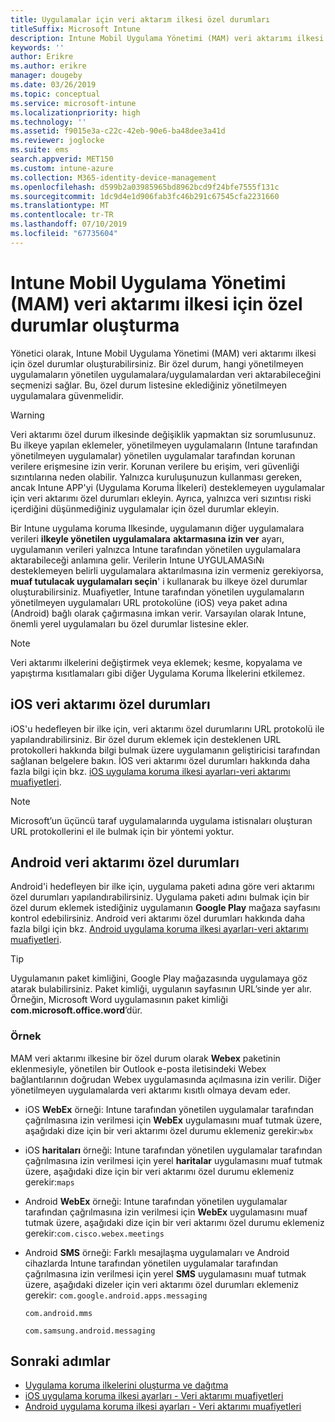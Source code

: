 ```yaml
---
title: Uygulamalar için veri aktarım ilkesi özel durumları
titleSuffix: Microsoft Intune
description: Intune Mobil Uygulama Yönetimi (MAM) veri aktarımı ilkesi için özel durumlar oluşturun.
keywords: ''
author: Erikre
ms.author: erikre
manager: dougeby
ms.date: 03/26/2019
ms.topic: conceptual
ms.service: microsoft-intune
ms.localizationpriority: high
ms.technology: ''
ms.assetid: f9015e3a-c22c-42eb-90e6-ba48dee3a41d
ms.reviewer: joglocke
ms.suite: ems
search.appverid: MET150
ms.custom: intune-azure
ms.collection: M365-identity-device-management
ms.openlocfilehash: d599b2a03985965bd8962bcd9f24bfe7555f131c
ms.sourcegitcommit: 1dc9d4e1d906fab3fc46b291c67545cfa2231660
ms.translationtype: MT
ms.contentlocale: tr-TR
ms.lasthandoff: 07/10/2019
ms.locfileid: "67735604"
---
```

# <a name="how-to-create-exceptions-to-the-intune-mobile-application-management-mam-data-transfer-policy"></a>Intune Mobil Uygulama Yönetimi (MAM) veri aktarımı ilkesi için özel durumlar oluşturma

Yönetici olarak, Intune Mobil Uygulama Yönetimi (MAM) veri aktarımı ilkesi için özel durumlar oluşturabilirsiniz. Bir özel durum, hangi yönetilmeyen uygulamaların yönetilen uygulamalara/uygulamalardan veri aktarabileceğini seçmenizi sağlar. Bu, özel durum listesine eklediğiniz yönetilmeyen uygulamalara güvenmelidir. 

>[!WARNING] 
> Veri aktarımı özel durum ilkesinde değişiklik yapmaktan siz sorumlusunuz. Bu ilkeye yapılan eklemeler, yönetilmeyen uygulamaların (Intune tarafından yönetilmeyen uygulamalar) yönetilen uygulamalar tarafından korunan verilere erişmesine izin verir. Korunan verilere bu erişim, veri güvenliği sızıntılarına neden olabilir. Yalnızca kuruluşunuzun kullanması gereken, ancak Intune APP'yi (Uygulama Koruma İlkeleri) desteklemeyen uygulamalar için veri aktarımı özel durumları ekleyin. Ayrıca, yalnızca veri sızıntısı riski içerdiğini düşünmediğiniz uygulamalar için özel durumlar ekleyin.

Bir Intune uygulama koruma Ilkesinde, uygulamanın diğer uygulamalara verileri **ilkeyle yönetilen uygulamalara** **aktarmasına izin ver** ayarı, uygulamanın verileri yalnızca Intune tarafından yönetilen uygulamalara aktarabileceği anlamına gelir. Verilerin Intune UYGULAMASıNı desteklemeyen belirli uygulamalara aktarılmasına izin vermeniz gerekiyorsa, **muaf tutulacak uygulamaları seçin**' i kullanarak bu ilkeye özel durumlar oluşturabilirsiniz. Muafiyetler, Intune tarafından yönetilen uygulamaların yönetilmeyen uygulamaları URL protokolüne (iOS) veya paket adına (Android) bağlı olarak çağırmasına imkan verir. Varsayılan olarak Intune, önemli yerel uygulamaları bu özel durumlar listesine ekler. 

> [!NOTE]
> Veri aktarımı ilkelerini değiştirmek veya eklemek; kesme, kopyalama ve yapıştırma kısıtlamaları gibi diğer Uygulama Koruma İlkelerini etkilemez. 

## <a name="ios-data-transfer-exceptions"></a>iOS veri aktarımı özel durumları
iOS'u hedefleyen bir ilke için, veri aktarımı özel durumlarını URL protokolü ile yapılandırabilirsiniz. Bir özel durum eklemek için desteklenen URL protokolleri hakkında bilgi bulmak üzere uygulamanın geliştiricisi tarafından sağlanan belgelere bakın. İOS veri aktarımı özel durumları hakkında daha fazla bilgi için bkz. [iOS uygulama koruma ilkesi ayarları-veri aktarımı muafiyetleri](app-protection-policy-settings-ios.md#data-transfer-exemptions).

> [!NOTE]
> Microsoft’un üçüncü taraf uygulamalarında uygulama istisnaları oluşturan URL protokollerini el ile bulmak için bir yöntemi yoktur. 

## <a name="android-data-transfer-exceptions"></a>Android veri aktarımı özel durumları
Android'i hedefleyen bir ilke için, uygulama paketi adına göre veri aktarımı özel durumları yapılandırabilirsiniz. Uygulama paketi adını bulmak için bir özel durum eklemek istediğiniz uygulamanın **Google Play** mağaza sayfasını kontrol edebilirsiniz. Android veri aktarımı özel durumları hakkında daha fazla bilgi için bkz. [Android uygulama koruma ilkesi ayarları-veri aktarımı muafiyetleri](app-protection-policy-settings-android.md#data-transfer-exemptions).


>[!TIP]
> Uygulamanın paket kimliğini, Google Play mağazasında uygulamaya göz atarak bulabilirsiniz. Paket kimliği, uygulanın sayfasının URL’sinde yer alır. Örneğin, Microsoft Word uygulamasının paket kimliği **com.microsoft.office.word**’dür.

### <a name="example"></a>Örnek
MAM veri aktarımı ilkesine bir özel durum olarak **Webex** paketinin eklenmesiyle, yönetilen bir Outlook e-posta iletisindeki Webex bağlantılarının doğrudan Webex uygulamasında açılmasına izin verilir. Diğer yönetilmeyen uygulamalarda veri aktarımı kısıtlı olmaya devam eder.

- iOS **WebEx** örneği:   Intune tarafından yönetilen uygulamalar tarafından çağrılmasına izin verilmesi için **WebEx** uygulamasını muaf tutmak üzere, aşağıdaki dize için bir veri aktarımı özel durumu eklemeniz gerekir:<code>wbx</code>
    
- iOS **haritaları** örneği:   Intune tarafından yönetilen uygulamalar tarafından çağrılmasına izin verilmesi için yerel **haritalar** uygulamasını muaf tutmak üzere, aşağıdaki dize için bir veri aktarımı özel durumu eklemeniz gerekir:<code>maps</code>

- Android **WebEx** örneği:   Intune tarafından yönetilen uygulamalar tarafından çağrılmasına izin verilmesi için **WebEx** uygulamasını muaf tutmak üzere, aşağıdaki dize için bir veri aktarımı özel durumu eklemeniz gerekir:<code>com.cisco.webex.meetings</code>
    
- Android **SMS** örneği:   Farklı mesajlaşma uygulamaları ve Android cihazlarda Intune tarafından yönetilen uygulamalar tarafından çağrılmasına izin verilmesi için yerel **SMS** uygulamasını muaf tutmak üzere, aşağıdaki dizeler için veri aktarımı özel durumları eklemeniz gerekir: 
    <code>com.google.android.apps.messaging</code>
    
    <code>com.android.mms</code>
    
    <code>com.samsung.android.messaging</code>

## <a name="next-steps"></a>Sonraki adımlar

- [Uygulama koruma ilkelerini oluşturma ve dağıtma](app-protection-policies.md)
- [iOS uygulama koruma ilkesi ayarları - Veri aktarımı muafiyetleri](app-protection-policy-settings-ios.md#data-transfer-exemptions)
- [Android uygulama koruma ilkesi ayarları - Veri aktarımı muafiyetleri](app-protection-policy-settings-android.md#data-transfer-exemptions)

